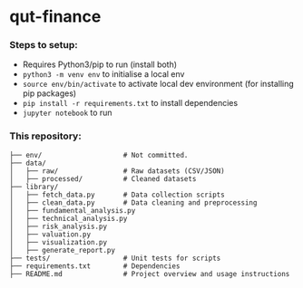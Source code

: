 # qut-finance 

### Steps to setup:
- Requires Python3/pip to run (install both)
- ```python3 -m venv env``` to initialise a local env
- ```source env/bin/activate``` to activate local dev environment (for installing pip packages)
- ```pip install -r requirements.txt``` to install dependencies 
- ```jupyter notebook``` to run

### This repository:
``` 
├── env/                    # Not committed.
├── data/
│   ├── raw/                # Raw datasets (CSV/JSON)
│   ├── processed/          # Cleaned datasets
├── library/
│   ├── fetch_data.py       # Data collection scripts
│   ├── clean_data.py       # Data cleaning and preprocessing
│   ├── fundamental_analysis.py
│   ├── technical_analysis.py
│   ├── risk_analysis.py
│   ├── valuation.py
│   ├── visualization.py
│   ├── generate_report.py
├── tests/                  # Unit tests for scripts
├── requirements.txt        # Dependencies
├── README.md               # Project overview and usage instructions
```
